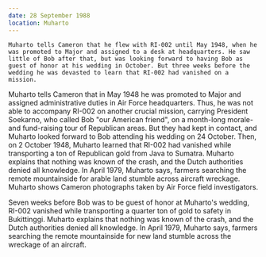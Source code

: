 ```yaml
---
date: 28 September 1988
location: Muharto
---
```


```synopsis
Muharto tells Cameron that he flew with RI-002 until May 1948, when he was promoted to Major and assigned to a desk at headquarters. He saw little of Bob after that, but was looking forward to having Bob as guest of honor at his wedding in October. But three weeks before the wedding he was devasted to learn that RI-002 had vanished on a mission.  
```



Muharto tells Cameron that in May 1948 he was promoted to Major and assigned administrative duties in Air Force headquarters. Thus, he was not able to accompany RI-002 on another crucial mission, carrying President Soekarno, who called Bob "our American friend", on a month-long morale- and fund-raising tour of Republican areas. But they had kept in contact, and Muharto looked forward to Bob attending his wedding on 24 October. Then, on 2 October 1948, Muharto learned that RI-002 had vanished while transporting a ton of Republican gold from Java to Sumatra. Muharto explains that nothing was
known of the crash, and the Dutch authorities denied all knowledge. In
April 1979, Muharto says, farmers searching the remote mountainside for
arable land stumble across aircraft wreckage. Muharto shows Cameron photographs taken by Air Force field investigators. 

Seven weeks before Bob was to be guest
of honor at Muharto's wedding, RI-002 vanished while transporting a
quarter ton of gold to safety in Bukittinggi. Muharto explains that
nothing was known of the crash, and the Dutch authorities denied all
knowledge. In April 1979, Muharto says, farmers searching the remote
mountainside for new land stumble across the wreckage of an aircraft.
